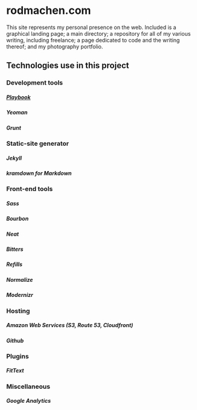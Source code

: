 # rodmachen.com

This site represents my personal presence on the web. Included is a graphical landing page; a main directory; a repository for all of my various writing, including freelance; a page dedicated to code and the writing thereof; and my photography portfolio.

## Technologies use in this project

### Development tools
##### [Playbook](https://github.com/centresource/generator-playbook)
##### Yeoman
##### Grunt

### Static-site generator
##### Jekyll
##### kramdown for Markdown

### Front-end tools
##### Sass
##### Bourbon
##### Neat
##### Bitters
##### Refills
##### Normalize
##### Modernizr


### Hosting
##### Amazon Web Services (S3, Route 53, Cloudfront)
##### Github

### Plugins
##### FitText

### Miscellaneous
##### Google Analytics

